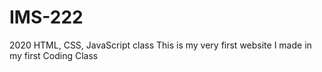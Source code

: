 # IMS-222
2020 HTML, CSS, JavaScript class
This is my very first website I made in my first Coding Class
